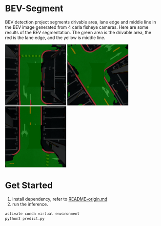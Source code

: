 # BEV-Segment
BEV detection project segments drivable area, lane edge and middle line in the BEV image generated from 4 carla fisheye cameras. Here are some results of the BEV segmentation. The green area is the drivable area, the red is the lane edge, and the yellow is middle line.

<div style="display:inline-block">
  <img src="doc/ret1.PNG" alt="image1", width="200">
  <img src="doc/ret2.PNG" alt="image2", width="200">
  <img src="doc/ret3.PNG" alt="image3", width="200">
</div>

# Get Started
1. install dependency, refer to [README-origin.md](README-origin.md)
2. run the inference.
```shell
activate conda virtual environment
python3 predict.py
```


